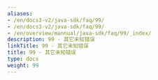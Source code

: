 ```yaml
---
aliases:
- /en/docs3-v2/java-sdk/faq/99/
- /en/docs3-v2/java-sdk/faq/99/
- /en/overview/mannual/java-sdk/faq/99/_index/
description: 99 - 其它未知错误
linkTitle: 99 - 其它未知错误
title: 99 - 其它未知错误
type: docs
weight: 99
---
```

